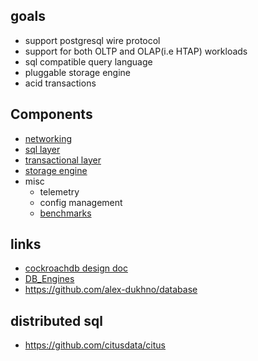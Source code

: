 ## goals

- support postgresql wire protocol
- support for both OLTP and OLAP(i.e HTAP) workloads
- sql compatible query language
- pluggable storage engine
- acid transactions


## Components

- [networking](./layers/networking/networking.md)
- [sql layer](./layers/sql-layer/sql.md)
- [transactional layer](./layers/transactional/transaction.md)
- [storage engine](./layers/storage/storage.md)
- misc
  - telemetry
  - config management
  - [benchmarks](https://github.com/brianfrankcooper/YCSB)


## links

- [cockroachdb design doc](https://github.com/cockroachdb/cockroach/blob/master/docs/design.md)
- [DB_Engines](https://db-engines.com/en/)
- https://github.com/alex-dukhno/database


## distributed sql
- https://github.com/citusdata/citus
